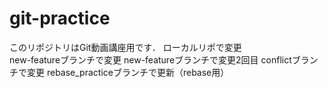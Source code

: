 # git-practice
このリポジトリはGit動画講座用です．
ローカルリポで変更  
new-featureブランチで変更
new-featureブランチで変更2回目
conflictブランチで変更
rebase_practiceブランチで更新（rebase用）
